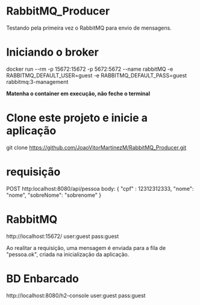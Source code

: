 # RabbitMQ_Producer
Testando pela primeira vez o RabbitMQ para envio de mensagens.


# Iniciando o broker
docker run --rm -p 15672:15672 -p 5672:5672 --name rabbitMQ -e RABBITMQ_DEFAULT_USER=guest -e RABBITMQ_DEFAULT_PASS=guest rabbitmq:3-management

<b>Matenha o container em execução, não feche o terminal</b>

# Clone este projeto e inicie a aplicação
git clone https://github.com/JoaoVitorMartinezM/RabbitMQ_Producer.git

# requisição
POST
http:localhost:8080/api/pessoa
body:
{
    "cpf" : 12312312333,
    "nome": "nome",
    "sobreNome": "sobrenome"
}

# RabbitMQ
http://localhost:15672/
user:guest
pass:guest

Ao realitar a requisição, uma mensagem é enviada para a fila de "pessoa.ok", criada na inicialização da aplicação.

# BD Enbarcado
http://localhost:8080/h2-console
user:guest
pass:guest

